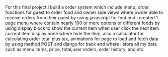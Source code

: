 For this final project i build a order system which include menu, order functions for guest to order food and owner 
side views where owner able to receive orders from their guest by using javascript for font end i created 1 page menu 
where contain nearly 100 or more options of different foods by using display block to show the current item when user 
click the next item current item display none where hide the item, also a calculator for calculating order total 
plus tax, animations for page to load and fetch data by using method POST and django for back end where i store all 
my data such as menu items, price, total,user orders, order history, and etc.
